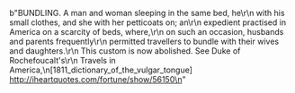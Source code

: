b"BUNDLING. A man and woman sleeping in the same bed, he\r\n  with his small clothes, and she with her petticoats on; an\r\n  expedient practised in America on a scarcity of beds, where,\r\n  on such an occasion, husbands and parents frequently\r\n  permitted travellers to bundle with their wives and daughters.\r\n  This custom is now abolished. See Duke of Rochefoucalt's\r\n  Travels in America,\n[1811_dictionary_of_the_vulgar_tongue] http://iheartquotes.com/fortune/show/56150\n"